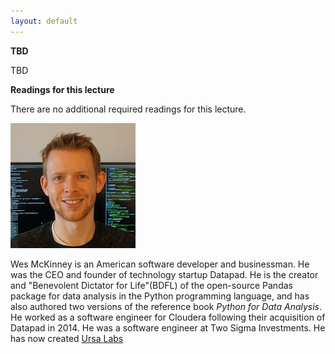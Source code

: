 ```yaml
---
layout: default
---
```


<div class="abstract">

<strong>TBD</strong>
<p align="justify">
TBD
</p>

<strong>Readings for this lecture</strong>
<p align="justify">
    There are no additional required readings for this lecture.
</p>

</div>

![Wes McKinney](/assets/img/Wes.jpg)

Wes McKinney is an American software developer and businessman. He was the CEO and founder of technology startup Datapad. He is the creator and "Benevolent Dictator for Life"(BDFL) of the open-source Pandas package for data analysis in the Python programming language, and has also authored two versions of the reference book *Python for Data Analysis*. He worked as a software engineer for Cloudera following their acquisition of Datapad in 2014. He was a software engineer at Two Sigma Investments. He has now created [Ursa Labs](https://ursalabs.org)
